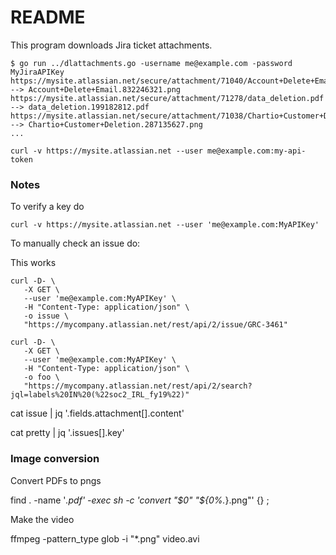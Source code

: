 README
======

This program downloads Jira ticket attachments.

```
$ go run ../dlattachments.go -username me@example.com -password MyJiraAPIKey
https://mysite.atlassian.net/secure/attachment/71040/Account+Delete+Email.png --> Account+Delete+Email.832246321.png
https://mysite.atlassian.net/secure/attachment/71278/data_deletion.pdf --> data_deletion.199182812.pdf
https://mysite.atlassian.net/secure/attachment/71038/Chartio+Customer+Deletion.png --> Chartio+Customer+Deletion.287135627.png
...
```

```
curl -v https://mysite.atlassian.net --user me@example.com:my-api-token
```

### Notes

To verify a key do

```
curl -v https://mysite.atlassian.net --user 'me@example.com:MyAPIKey'
```

To manually check an issue do:

This works
```
curl -D- \
   -X GET \
   --user 'me@example.com:MyAPIKey' \
   -H "Content-Type: application/json" \
   -o issue \
   "https://mycompany.atlassian.net/rest/api/2/issue/GRC-3461"

curl -D- \
   -X GET \
   --user 'me@example.com:MyAPIKey' \
   -H "Content-Type: application/json" \
   -o foo \
   "https://mycompany.atlassian.net/rest/api/2/search?jql=labels%20IN%20(%22soc2_IRL_fy19%22)"
```

cat issue | jq '.fields.attachment[].content'

cat pretty | jq '.issues[].key'

### Image conversion

Convert PDFs to pngs

find . -name '*.pdf' -exec sh -c 'convert "$0" "${0%.*}.png"' {} \;

Make the video

ffmpeg -pattern_type glob -i "*.png"  video.avi

